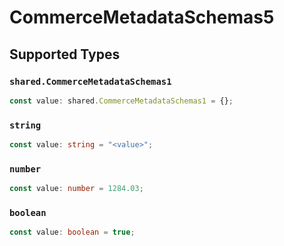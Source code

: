 # CommerceMetadataSchemas5


## Supported Types

### `shared.CommerceMetadataSchemas1`

```typescript
const value: shared.CommerceMetadataSchemas1 = {};
```

### `string`

```typescript
const value: string = "<value>";
```

### `number`

```typescript
const value: number = 1284.03;
```

### `boolean`

```typescript
const value: boolean = true;
```

